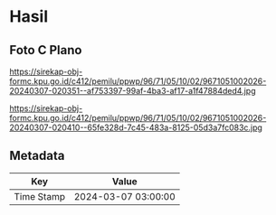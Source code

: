 # Hasil

## Foto C Plano

https://sirekap-obj-formc.kpu.go.id/c412/pemilu/ppwp/96/71/05/10/02/9671051002026-20240307-020351--af753397-99af-4ba3-af17-a1f47884ded4.jpg

https://sirekap-obj-formc.kpu.go.id/c412/pemilu/ppwp/96/71/05/10/02/9671051002026-20240307-020410--65fe328d-7c45-483a-8125-05d3a7fc083c.jpg


## Metadata

| Key        | Value               |
| ---------- | ------------------- |
| Time Stamp | 2024-03-07 03:00:00 |



